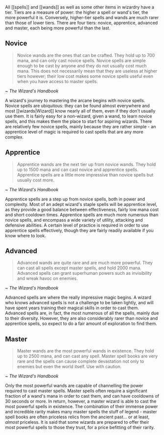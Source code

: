 All [[spells]] and [[wands]] as well as some other items in wizardry have a tier. Tiers are a measure of power: the higher a spell or wand's tier, the more powerful it is. Conversely, higher-tier spells and wands are much rarer than those of lower tiers. There are four tiers: novice, apprentice, advanced and master, each being more powerful than the last.

## Novice
>Novice wands are the ones that can be crafted. They hold up to 700 mana, and can only cast novice spells. Novice spells are simple enough to be cast by anyone and they do not usually cost much mana. This does not necessarily mean that they are useless at higher tiers however; their low cost makes some novice spells useful even when you have access to master spells.

~ _The Wizard's Handbook_

A wizard's journey to mastering the arcane begins with novice spells. Novice spells are ubiquitous: they can be found almost everywhere and most [[wizards|Wizard]] know nearly all of them, even if they don't usually use them. It is fairly easy for a non-wizard, given a wand, to learn novice spells, and this makes them the place to start for aspiring wizards. There are relatively few novice spells, mainly because they are rather simple - an apprentice level of magic is required to cast spells that are any more complex.

## Apprentice
>Apprentice wands are the next tier up from novice wands. They hold up to 1500 mana and can cast novice and apprentice spells. Apprentice spells are a little more impressive than novice spells but usually cost more.

~ _The Wizard's Handbook_

Apprentice spells are a step up from novice spells, both in power and complexity. Most of an adept wizard's staple spells will be apprentice level, as they provide a good balance between effectiveness, fairly low mana cost and short cooldown times. Apprentice spells are much more numerous than novice spells, and encompass a wide variety of utility, attacking and defensive abilities. A certain level of practice is required in order to use apprentice spells effectively, though they are fairly readily available if you know where to look.

## Advanced
>Advanced wands are quite rare and are much more powerful. They can cast all spells except master spells, and hold 2000 mana. Advanced spells can grant superhuman powers such as invisibility and wreak havoc on enemies.

~ _The Wizard's Handbook_

Advanced spells are where the really impressive magic begins. A wizard who knows advanced spells is not a challenge to be taken lightly, and will have spent years training their magical skills in order to cast them. Advanced spells are, in fact, the most numerous of all the spells, mainly due to their diversity. However, they are also considerably rarer than novice and apprentice spells, so expect to do a fair amount of exploration to find them.

## Master
>Master wands are the most powerful wands in existence. They hold up to 2500 mana, and can cast any spell. Master spell books are very rare and the spells can cause complete devastation not only to enemies but even the world itself. Use with caution.

~ _The Wizard's Handbook_

Only the most powerful wands are capable of channelling the power required to cast master spells. Master spells often require a significant fraction of a wand's mana in order to cast them, and can have cooldowns of 30 seconds or more. In return, however, a master wizard is able to cast the most powerful spells in existence. The combination of their immense power and incredible rarity makes many master spells the stuff of legend - master spell books are often priceless relics from the ancient past... or at least, _almost_ priceless. It is said that some wizards are prepared to offer their most powerful spells to those they trust, for a price befitting of their rarity.